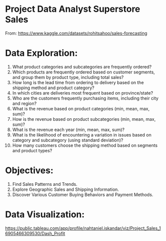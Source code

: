 # Project Data Analyst Superstore Sales

From: https://www.kaggle.com/datasets/rohitsahoo/sales-forecasting

# Data Exploration:

1. What product categories and subcategories are frequently ordered?
2. Which products are frequently ordered based on customer segments, and group them by product type, including total sales?
3. How long is the lead time from ordering to delivery based on the shipping method and product category?
4. In which cities are deliveries most frequent based on province/state?
5. Who are the customers frequently purchasing items, including their city and region?
6. What is the revenue based on product categories (min, mean, max, sum)?
7. How is the revenue based on product subcategories (min, mean, max, sum)?
8. What is the revenue each year (min, mean, max, sum)?
9. What is the likelihood of encountering a variation in issues based on category and subcategory (using standard deviation)?
10. How many customers choose the shipping method based on segments and product types?

# Objectives:

1. Find Sales Patterns and Trends.
2. Explore Geographic Sales and Shipping Information.
3. Discover Various Customer Buying Behaviors and Payment Methods.

# Data Visualization:
https://public.tableau.com/app/profile/nahtaniel.iskandar/viz/Project_Sales_16905466309530/Dash_Profit
